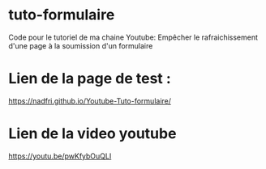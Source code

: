 # tuto-formulaire
Code pour le tutoriel de ma chaine Youtube: Empêcher le rafraichissement d'une page à la soumission d'un formulaire

# Lien de la page de test : 
https://nadfri.github.io/Youtube-Tuto-formulaire/

# Lien de la video youtube
https://youtu.be/pwKfybOuQLI
